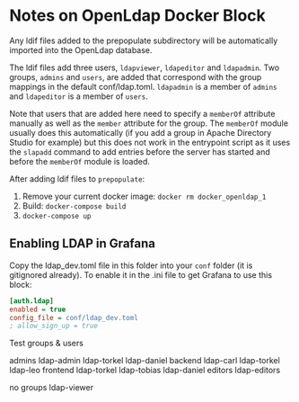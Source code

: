 # Notes on OpenLdap Docker Block

Any ldif files added to the prepopulate subdirectory will be automatically imported into the OpenLdap database.

The ldif files add three users, `ldapviewer`, `ldapeditor` and `ldapadmin`. Two groups, `admins` and `users`, are added that correspond with the group mappings in the default conf/ldap.toml. `ldapadmin` is a member of `admins` and `ldapeditor` is a member of `users`.

Note that users that are added here need to specify a `memberOf` attribute manually as well as the `member` attribute for the group. The `memberOf` module usually does this automatically (if you add a group in Apache Directory Studio for example) but this does not work in the entrypoint script as it uses the `slapadd` command to add entries before the server has started and before the `memberOf` module is loaded.

After adding ldif files to `prepopulate`:

1. Remove your current docker image: `docker rm docker_openldap_1`
2. Build: `docker-compose build`
3. `docker-compose up`

## Enabling LDAP in Grafana

Copy the ldap_dev.toml file in this folder into your `conf` folder (it is gitignored already). To enable it in the .ini file to get Grafana to use this block:

```ini
[auth.ldap]
enabled = true
config_file = conf/ldap_dev.toml
; allow_sign_up = true
```

Test groups & users

admins
  ldap-admin
  ldap-torkel
  ldap-daniel
backend
  ldap-carl
  ldap-torkel
  ldap-leo
frontend
  ldap-torkel
  ldap-tobias
  ldap-daniel
editors
  ldap-editors


no groups
  ldap-viewer
